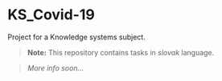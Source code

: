 # KS_Covid-19 
Project for a Knowledge systems subject.
> **Note:** This repository contains tasks in *slovak* language.

> *More info soon...*